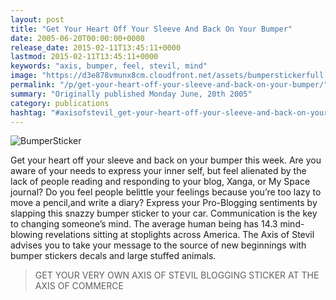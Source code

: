 ```yaml
---
layout: post
title: "Get Your Heart Off Your Sleeve And Back On Your Bumper"
date: 2005-06-20T00:00:00+0000
release_date: 2015-02-11T13:45:11+0000
lastmod: 2015-02-11T13:45:11+0000
keywords: "axis, bumper, feel, stevil, mind"
image: "https://d3e878vmunx8cm.cloudfront.net/assets/bumperstickerfull.jpg"
permalink: "/p/get-your-heart-off-your-sleeve-and-back-on-your-bumper/"
summary: "Originally published Monday June, 20th 2005"
category: publications
hashtag: "#axisofstevil_get-your-heart-off-your-sleeve-and-back-on-your-bumper"
---
```


[ID_1]: https://d3e878vmunx8cm.cloudfront.net/assets/bumperstickerfull.jpg "BumperSticker"
![BumperSticker][id_1]

Get your heart off your sleeve and back on your bumper this week. Are you aware of your needs to express your inner self, but feel alienated by the lack of people reading and responding to your blog, Xanga, or My Space journal? Do you feel people belittle your feelings because you’re too lazy to move a pencil,and write a diary? Express your Pro-Blogging sentiments by slapping this snazzy bumper sticker to your car. Communication is the key to changing someone’s mind. The average human being has 14.3 mind-blowing revelations sitting at stoplights across America. The Axis of Stevil advises you to take your message to the source of new beginnings with bumper stickers decals and large stuffed animals.

> GET YOUR VERY OWN AXIS OF STEVIL BLOGGING STICKER AT THE AXIS OF COMMERCE
